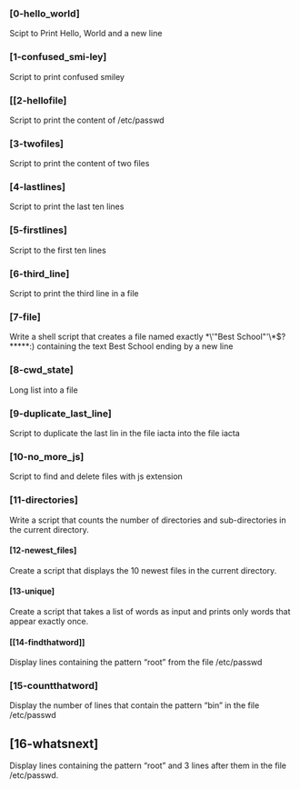 ### [0-hello_world]
 Scipt to Print Hello, World and a new line
### [1-confused_smi-ley]
Script to print confused smiley
### [[2-hellofile]
Script to print the content of /etc/passwd
### [3-twofiles]
Script to print the content of two files
### [4-lastlines]
Script to print the last ten lines
### [5-firstlines]
Script to the first ten lines
### [6-third_line]
Script to print the third line in a file
### [7-file]
Write a shell script that creates a file named exactly \*\\'"Best School"\'\\*$\?\*\*\*\*\*:) containing the text Best School ending by a new line
### [8-cwd_state]
Long list into a file
### [9-duplicate_last_line]
Script to duplicate the last lin in the file iacta into the file iacta
### [10-no_more_js]
Script to find and delete files with js extension
### [11-directories]
Write a script that counts the number of directories and sub-directories in the current directory.
#### [12-newest_files]
Create a script that displays the 10 newest files in the current directory.
#### [13-unique]
Create a script that takes a list of words as input and prints only words that appear exactly once.
#### [[14-findthatword]]
Display lines containing the pattern “root” from the file /etc/passwd
### [15-countthatword]
Display the number of lines that contain the pattern “bin” in the file /etc/passwd
## [16-whatsnext]
Display lines containing the pattern “root” and 3 lines after them in the file /etc/passwd.
